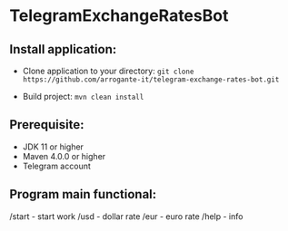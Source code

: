 # TelegramExchangeRatesBot
 
## Install application:
- Clone application to your directory:
`git clone https://github.com/arrogante-it/telegram-exchange-rates-bot.git`

- Build project: `mvn clean install`

## Prerequisite:
- JDK 11 or higher
- Maven 4.0.0 or higher
- Telegram account

## Program main functional:
/start - start work
/usd - dollar rate
/eur - euro rate
/help - info

